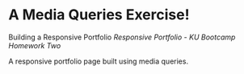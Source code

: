 # A Media Queries Exercise! 
Building a Responsive Portfolio 
*Responsive Portfolio - KU Bootcamp Homework Two*

A responsive portfolio page built using media queries. 
